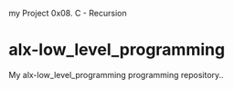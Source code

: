  my Project
0x08. C - Recursion
# alx-low_level_programming
My alx-low_level_programming programming repository..
